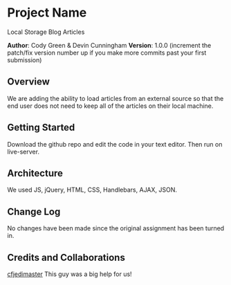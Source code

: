 # Project Name
Local Storage Blog Articles

**Author**: Cody Green & Devin Cunningham
**Version**: 1.0.0 (increment the patch/fix version number up if you make more commits past your first submission)

## Overview
<!-- Provide a high level overview of what this application is and why you are building it, beyond the fact that it's an assignment for a Code Fellows 301 class. (i.e. What's your problem domain?) -->
We are adding the ability to load articles from an external source so that the end user does not need to keep all of the articles on their local machine.

## Getting Started
<!-- What are the steps that a user must take in order to build this app on their own machine and get it running? -->
Download the github repo and edit the code in your text editor. Then run on live-server.

## Architecture
<!-- Provide a detailed description of the application design. What technologies (languages, libraries, etc) you're using, and any other relevant design information. -->
We used JS, jQuery, HTML, CSS, Handlebars, AJAX, JSON.

## Change Log
<!-- Use this are to document the iterative changes made to your application as each feature is successfully implemented. Use time stamps. Here's an examples:

01-01-2001 4:59pm - Application now has a fully-functional express server, with GET and POST routes for the book resource.
-->
No changes have been made since the original assignment has been turned in.

## Credits and Collaborations
<!-- Give credit (and a link) to other people or resources that helped you build this application. -->
[cfjedimaster](https://gist.github.com/cfjedimaster/2313466) 
This guy was a big help for us!